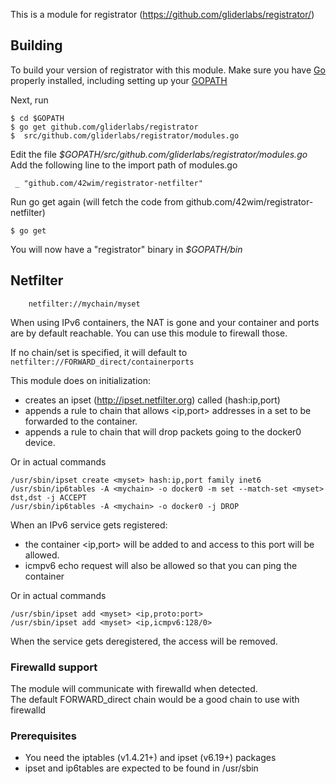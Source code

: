 This is a module for registrator (https://github.com/gliderlabs/registrator/)

## Building
To build your version of registrator with this module.
Make sure you have [Go](https://golang.org/doc/install) properly installed, including setting up your [GOPATH](https://golang.org/doc/code.html#GOPATH)


Next, run

 ```
 $ cd $GOPATH
 $ go get github.com/gliderlabs/registrator
 $  src/github.com/gliderlabs/registrator/modules.go
 ```

 Edit the file *$GOPATH/src/github.com/gliderlabs/registrator/modules.go*  
 Add the following line to the import path of modules.go

 ```
  _ "github.com/42wim/registrator-netfilter"
 ```

 Run go get again (will fetch the code from github.com/42wim/registrator-netfilter)

 ```
 $ go get
 ```

You will now have a "registrator" binary in *$GOPATH/bin*


## Netfilter

        netfilter://mychain/myset

When using IPv6 containers, the NAT is gone and your container and ports are by default reachable. You can use this module to firewall those.

If no chain/set is specified, it will default to `netfilter://FORWARD_direct/containerports`

This module does on initialization:
- creates an ipset (http://ipset.netfilter.org) called <myset> (hash:ip,port)
- appends a rule to chain <mychain> that allows <ip,port> addresses in a set <myset> to be forwarded to the container.
- appends a rule to chain <mychain> that will drop packets going to the docker0 device.

Or in actual commands
```
/usr/sbin/ipset create <myset> hash:ip,port family inet6
/usr/sbin/ip6tables -A <mychain> -o docker0 -m set --match-set <myset> dst,dst -j ACCEPT
/usr/sbin/ip6tables -A <mychain> -o docker0 -j DROP
```

When an IPv6 service gets registered:
- the container <ip,port> will be added to <myset> and access to this port will be allowed.
- icmpv6 echo request will also be allowed so that you can ping the container

Or in actual commands
```
/usr/sbin/ipset add <myset> <ip,proto:port>
/usr/sbin/ipset add <myset> <ip,icmpv6:128/0>
```

When the service gets deregistered, the access will be removed.

### Firewalld support
The module will communicate with firewalld when detected.   
The default FORWARD_direct chain would be a good chain to use with firewalld

### Prerequisites
- You need the iptables (v1.4.21+) and ipset (v6.19+) packages
- ipset and ip6tables are expected to be found in /usr/sbin

